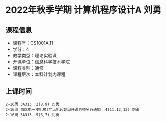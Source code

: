 # 2022年秋季学期 计算机程序设计A 刘勇






## 课程信息

- 课程号：CS1001A.11
- 学分：4
- 教学类型：理论实验课
- 开课单位：信息科学技术学院
- 课程类别：通修
- 课程层次：本科计划内课程

## 上课时间

```
2~16周 3A313 :2(8,9) 刘勇
2~16周 西区电一楼机房2厅上机起始周任课老师另行通知 :4(11,12,13) 刘勇
2~16周 3A313 :5(6,7) 刘勇
```

